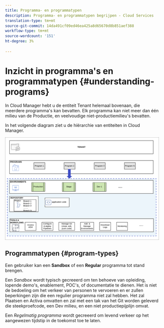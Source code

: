 ```yaml
---
title: Programma- en programmatypen
description: Programma- en programmatypen begrijpen - Cloud Services
translation-type: tm+mt
source-git-commit: 14da491cf09ed46ea425a8d65670d8b851aef388
workflow-type: tm+mt
source-wordcount: '151'
ht-degree: 3%

---
```



# Inzicht in programma&#39;s en programmatypen {#understanding-programs}

In Cloud Manager hebt u de entiteit Tenant helemaal bovenaan, die meerdere programma&#39;s kan bevatten.  Elk programma kan niet meer dan één milieu van de Productie, en veelvoudige niet-productiemilieu&#39;s bevatten.

In het volgende diagram ziet u de hiërarchie van entiteiten in Cloud Manager.

![afbeelding](assets/program-types1.png)

## Programmatypen {#program-types}

Een gebruiker kan een **Sandbox** of een **Regular** programma tot stand brengen.

Een *Sandbox* wordt typisch gecreeerd om ten behoeve van opleiding, lopende demo&#39;s, enablement, POC&#39;s, of documentatie te dienen. Het is niet de bedoeling om het verkeer van personen te vervoeren en er zullen beperkingen zijn die een regulier programma niet zal hebben. Het zal Plaatsen en Activa omvatten en zal met een tak van het Git worden geleverd die steekproefcode, een Dev milieu, en een niet productiepijplijn omvat.

Een *Regelmatig programma* wordt gecreeerd om levend verkeer op het aangewezen tijdstip in de toekomst toe te laten.